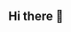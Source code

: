 ## Hi there 👋
<!--**W-mauyon/W-mauyon** is a ✨ _special_ ✨ repository because its `README.md` (this file) appears on your GitHub profile.

👋 Hi, I’m Mauyon Wusu @W-mauyon
👀 I’m interested in advancing my programming skills through projects
🌱 I’m familiar with C++ and currently sharpening my Python skils.
💞️ I’m looking to collaborate on projects that are short-term (max - 3 months), but impactful and will help me advance my skills.
📫 How to reach me: mauyonwusu@gmail.com
😄 Pronouns: She/her
-->
